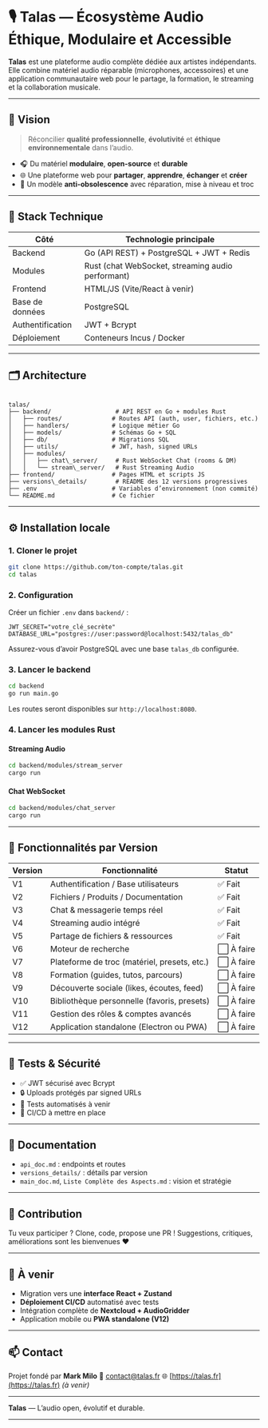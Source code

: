 # 🎙️ Talas — Écosystème Audio Éthique, Modulaire et Accessible

**Talas** est une plateforme audio complète dédiée aux artistes indépendants. Elle combine matériel audio réparable (microphones, accessoires) et une application communautaire web pour le partage, la formation, le streaming et la collaboration musicale.

---

## 🚀 Vision

> Réconcilier **qualité professionnelle**, **évolutivité** et **éthique environnementale** dans l’audio.

- 🎧 Du matériel **modulaire**, **open-source** et **durable**
- 🌐 Une plateforme web pour **partager**, **apprendre**, **échanger** et **créer**
- 💚 Un modèle **anti-obsolescence** avec réparation, mise à niveau et troc

---

## 🧱 Stack Technique

| Côté          | Technologie principale                         |
|---------------|-------------------------------------------------|
| Backend       | Go (API REST) + PostgreSQL + JWT + Redis        |
| Modules       | Rust (chat WebSocket, streaming audio performant) |
| Frontend      | HTML/JS (Vite/React à venir)                    |
| Base de données | PostgreSQL                                    |
| Authentification | JWT + Bcrypt                                |
| Déploiement   | Conteneurs Incus / Docker                      |

---

## 🗂️ Architecture

```

talas/
├── backend/                  # API REST en Go + modules Rust
│   ├── routes/              # Routes API (auth, user, fichiers, etc.)
│   ├── handlers/            # Logique métier Go
│   ├── models/              # Schémas Go + SQL
│   ├── db/                  # Migrations SQL
│   ├── utils/               # JWT, hash, signed URLs
│   ├── modules/
│   │   ├── chat\_server/     # Rust WebSocket Chat (rooms & DM)
│   │   └── stream\_server/   # Rust Streaming Audio
├── frontend/                # Pages HTML et scripts JS
├── versions\_details/        # README des 12 versions progressives
├── .env                     # Variables d’environnement (non commité)
└── README.md                # Ce fichier

````

---

## ⚙️ Installation locale

### 1. Cloner le projet

```bash
git clone https://github.com/ton-compte/talas.git
cd talas
````

### 2. Configuration

Créer un fichier `.env` dans `backend/` :

```env
JWT_SECRET="votre_clé_secrète"
DATABASE_URL="postgres://user:password@localhost:5432/talas_db"
```

Assurez-vous d’avoir PostgreSQL avec une base `talas_db` configurée.

### 3. Lancer le backend

```bash
cd backend
go run main.go
```

Les routes seront disponibles sur `http://localhost:8080`.

### 4. Lancer les modules Rust

#### Streaming Audio

```bash
cd backend/modules/stream_server
cargo run
```

#### Chat WebSocket

```bash
cd backend/modules/chat_server
cargo run
```

---

## 📌 Fonctionnalités par Version

| Version | Fonctionnalité                               | Statut    |
| ------- | -------------------------------------------- | --------- |
| V1      | Authentification / Base utilisateurs         | ✅ Fait    |
| V2      | Fichiers / Produits / Documentation          | ✅ Fait    |
| V3      | Chat & messagerie temps réel                 | ✅ Fait    |
| V4      | Streaming audio intégré                      | ✅ Fait    |
| V5      | Partage de fichiers & ressources             | ✅ Fait    |
| V6      | Moteur de recherche                          | ⬜ À faire |
| V7      | Plateforme de troc (matériel, presets, etc.) | ⬜ À faire |
| V8      | Formation (guides, tutos, parcours)          | ⬜ À faire |
| V9      | Découverte sociale (likes, écoutes, feed)    | ⬜ À faire |
| V10     | Bibliothèque personnelle (favoris, presets)  | ⬜ À faire |
| V11     | Gestion des rôles & comptes avancés          | ⬜ À faire |
| V12     | Application standalone (Electron ou PWA)     | ⬜ À faire |

---

## 🧪 Tests & Sécurité

* ✅ JWT sécurisé avec Bcrypt
* 🔒 Uploads protégés par signed URLs
* 🚧 Tests automatisés à venir
* 🚧 CI/CD à mettre en place

---

## 📄 Documentation

* `api_doc.md` : endpoints et routes
* `versions_details/` : détails par version
* `main_doc.md`, `Liste Complète des Aspects.md` : vision et stratégie

---

## 🤝 Contribution

Tu veux participer ? Clone, code, propose une PR !
Suggestions, critiques, améliorations sont les bienvenues ❤️

---

## 🧠 À venir

* Migration vers une **interface React + Zustand**
* **Déploiement CI/CD** automatisé avec tests
* Intégration complète de **Nextcloud + AudioGridder**
* Application mobile ou **PWA standalone (V12)**

---

## 📫 Contact

Projet fondé par **Mark Milo**
📧 [contact@talas.fr](mailto:contact@talas.fr)
🌐 [https://talas.fr](https://talas.fr) *(à venir)*

---

**Talas** — L’audio open, évolutif et durable.

---